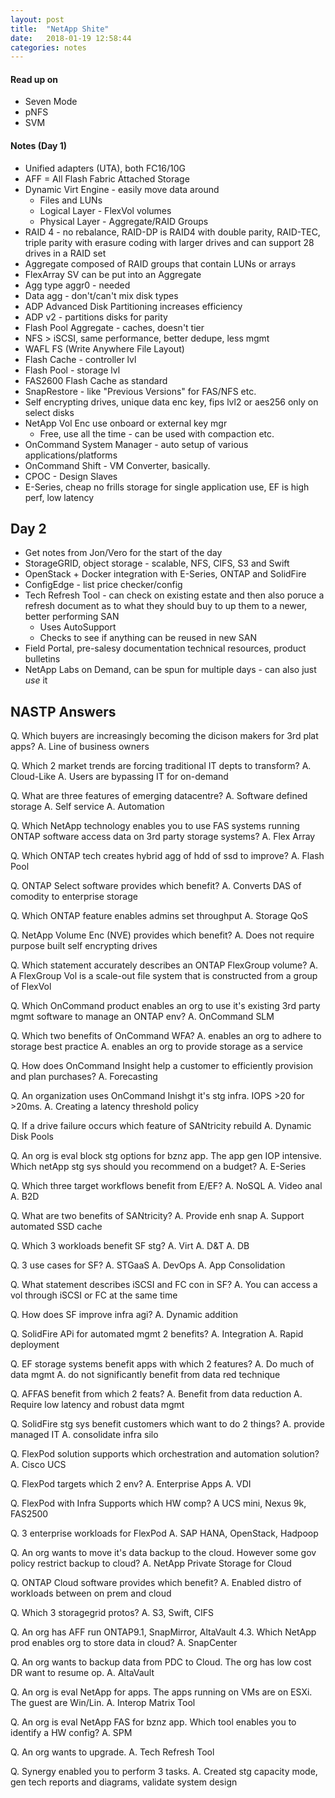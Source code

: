 ```yaml
---
layout: post
title:  "NetApp Shite"
date:   2018-01-19 12:58:44
categories: notes
---
```


#### Read up on

* Seven Mode
* pNFS
* SVM

#### Notes (Day 1)

* Unified adapters (UTA), both FC16/10G
* AFF = All Flash Fabric Attached Storage
* Dynamic Virt Engine - easily move data around
    * Files and LUNs
    * Logical Layer - FlexVol volumes
    * Physical Layer - Aggregate/RAID Groups
* RAID 4 - no rebalance, RAID-DP is RAID4 with double parity, RAID-TEC, triple parity with erasure coding with larger drives and can support 28 drives in a RAID set
* Aggregate composed of RAID groups that contain LUNs or arrays
* FlexArray SV can be put into an Aggregate
* Agg type aggr0 - needed
* Data agg - don't/can't mix disk types
* ADP Advanced Disk Partitioning increases efficiency
* ADP v2 - partitions disks for parity
* Flash Pool Aggregate - caches, doesn't tier
* NFS > iSCSI, same performance, better dedupe, less mgmt 
* WAFL FS (Write Anywhere File Layout) 
* Flash Cache - controller lvl
* Flash Pool - storage lvl
* FAS2600 Flash Cache as standard
* SnapRestore - like "Previous Versions" for FAS/NFS etc.
* Self encrypting drives, unique data enc key, fips lvl2 or aes256 only on select disks
* NetApp Vol Enc use onboard or external key mgr 
    * Free, use all the time - can be used with compaction etc.
* OnCommand System Manager - auto setup of various applications/platforms
* OnCommand Shift - VM Converter, basically.
* CPOC - Design Slaves
* E-Series, cheap no frills storage for single application use, EF is high perf, low latency

## Day 2

* Get notes from Jon/Vero for the start of the day
* StorageGRID, object storage - scalable, NFS, CIFS, S3 and Swift
* OpenStack + Docker integration with E-Series, ONTAP and SolidFire
* ConfigEdge - list price checker/config
* Tech Refresh Tool - can check on existing estate and then also poruce a refresh document as to what they should buy to up them to a newer, better performing SAN
    * Uses AutoSupport
    * Checks to see if anything can be reused in new SAN
* Field Portal, pre-salesy documentation technical resources, product bulletins
* NetApp Labs on Demand, can be spun for multiple days - can also just *use* it

## NASTP Answers
Q. Which buyers are increasingly becoming the dicison makers for 3rd plat apps?
A. Line of business owners

Q. Which 2 market trends are forcing traditional IT depts to transform?
A. Cloud-Like
A. Users are bypassing IT for on-demand 

Q. What are three features of emerging datacentre?
A. Software defined storage
A. Self service
A. Automation

Q. Which NetApp technology enables you to use FAS systems running ONTAP software access data on 3rd party storage systems?
A. Flex Array

Q. Which ONTAP tech creates hybrid agg of hdd of ssd to improve?
A. Flash Pool

Q. ONTAP Select software provides which benefit?
A. Converts DAS of comodity to enterprise storage

Q. Which ONTAP feature enables admins set throughput
A. Storage QoS

Q. NetApp Volume Enc (NVE) provides which benefit?
A. Does not require purpose built self encrypting drives

Q. Which statement accurately describes an ONTAP FlexGroup volume?
A. A FlexGroup Vol is a scale-out file system that is constructed from a group of FlexVol 

Q. Which OnCommand product enables an org to use it's existing 3rd party mgmt software to manage an ONTAP env?
A. OnCommand SLM

Q. Which two benefits of OnCommand WFA?
A. enables an org to adhere to storage best practice
A. enables an org to provide storage as a service

Q. How does OnCommand Insight help a customer to efficiently provision and plan purchases?
A. Forecasting

Q. An organization uses OnCommand Inishgt it's stg infra. IOPS >20 for >20ms.
A. Creating a latency threshold policy

Q. If a drive failure occurs which feature of SANtricity rebuild
A. Dynamic Disk Pools

Q. An org is eval block stg options for bznz app. The app gen IOP intensive. Which netApp stg sys should you recommend on a budget?
A. E-Series

Q. Which three target workflows benefit from E/EF?
A. NoSQL
A. Video anal
A. B2D

Q. What are two benefits of SANtricity?
A. Provide enh snap
A. Support automated SSD cache

Q. Which 3 workloads benefit SF stg?
A. Virt
A. D&T
A. DB

Q. 3 use cases for SF?
A. STGaaS
A. DevOps
A. App Consolidation

Q. What statement describes iSCSI and FC con in SF?
A. You can access a vol through iSCSI or FC at the same time

Q. How does SF improve infra agi?
A. Dynamic addition

Q. SolidFire APi for automated mgmt 2 benefits?
A. Integration
A. Rapid deployment

Q. EF storage systems benefit apps with which 2 features?
A. Do much of data mgmt
A. do not significantly benefit from data red technique

Q. AFFAS benefit from which 2 feats?
A. Benefit from data reduction
A. Require low latency and robust data mgmt

Q. SolidFire stg sys benefit customers which want to do 2 things?
A. provide managed IT
A. consolidate infra silo

Q. FlexPod solution supports which orchestration and automation solution?
A. Cisco UCS

Q. FlexPod targets which 2 env?
A. Enterprise Apps
A. VDI

Q. FlexPod with Infra Supports which HW comp?
A UCS mini, Nexus 9k, FAS2500

Q. 3 enterprise workloads for FlexPod
A. SAP HANA, OpenStack, Hadpoop

Q. An org wants to move it's data backup to the cloud. However some gov policy restrict backup to cloud?
A. NetApp Private Storage for Cloud

Q. ONTAP Cloud software provides which benefit?
A. Enabled distro of workloads between on prem and cloud

Q. Which 3 storagegrid protos?
A. S3, Swift, CIFS

Q. An org has AFF run ONTAP9.1, SnapMirror, AltaVault 4.3. Which NetApp prod enables org  to store data in cloud?
A. SnapCenter

Q. An org wants to backup data from PDC to Cloud. The org has low cost DR want to resume op.
A. AltaVault

Q. An org is eval NetApp for apps. The apps running on VMs are on ESXi. The guest are Win/Lin.
A. Interop Matrix Tool

Q. An org is eval NetApp FAS for bznz app. Which tool enables you to identify a HW config?
A. SPM

Q. An org wants to upgrade.
A. Tech Refresh Tool

Q. Synergy enabled you to perform 3 tasks.
A. Created stg capacity mode, gen tech reports and diagrams, validate system design
